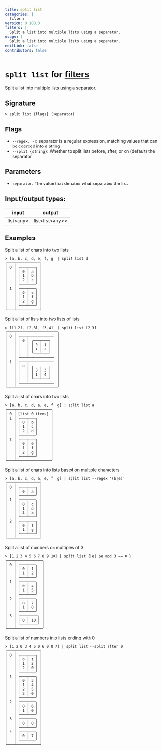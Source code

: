 ```yaml
---
title: split list
categories: |
  filters
version: 0.108.0
filters: |
  Split a list into multiple lists using a separator.
usage: |
  Split a list into multiple lists using a separator.
editLink: false
contributors: false
---
```

<!-- This file is automatically generated. Please edit the command in https://github.com/nushell/nushell instead. -->

# `split list` for [filters](/commands/categories/filters.md)

<div class='command-title'>Split a list into multiple lists using a separator.</div>

## Signature

```> split list {flags} (separator)```

## Flags

 -  `--regex, -r`: separator is a regular expression, matching values that can be coerced into a string
 -  `--split {string}`: Whether to split lists before, after, or on (default) the separator

## Parameters

 -  `separator`: The value that denotes what separates the list.


## Input/output types:

| input     | output          |
| --------- | --------------- |
| list&lt;any&gt; | list&lt;list&lt;any&gt;&gt; |
## Examples

Split a list of chars into two lists
```nu
> [a, b, c, d, e, f, g] | split list d
╭───┬───────────╮
│ 0 │ ╭───┬───╮ │
│   │ │ 0 │ a │ │
│   │ │ 1 │ b │ │
│   │ │ 2 │ c │ │
│   │ ╰───┴───╯ │
│ 1 │ ╭───┬───╮ │
│   │ │ 0 │ e │ │
│   │ │ 1 │ f │ │
│   │ │ 2 │ g │ │
│   │ ╰───┴───╯ │
╰───┴───────────╯

```

Split a list of lists into two lists of lists
```nu
> [[1,2], [2,3], [3,4]] | split list [2,3]
╭───┬───────────────────╮
│ 0 │ ╭───┬───────────╮ │
│   │ │ 0 │ ╭───┬───╮ │ │
│   │ │   │ │ 0 │ 1 │ │ │
│   │ │   │ │ 1 │ 2 │ │ │
│   │ │   │ ╰───┴───╯ │ │
│   │ ╰───┴───────────╯ │
│ 1 │ ╭───┬───────────╮ │
│   │ │ 0 │ ╭───┬───╮ │ │
│   │ │   │ │ 0 │ 3 │ │ │
│   │ │   │ │ 1 │ 4 │ │ │
│   │ │   │ ╰───┴───╯ │ │
│   │ ╰───┴───────────╯ │
╰───┴───────────────────╯

```

Split a list of chars into two lists
```nu
> [a, b, c, d, a, e, f, g] | split list a
╭───┬────────────────╮
│ 0 │ [list 0 items] │
│ 1 │ ╭───┬───╮      │
│   │ │ 0 │ b │      │
│   │ │ 1 │ c │      │
│   │ │ 2 │ d │      │
│   │ ╰───┴───╯      │
│ 2 │ ╭───┬───╮      │
│   │ │ 0 │ e │      │
│   │ │ 1 │ f │      │
│   │ │ 2 │ g │      │
│   │ ╰───┴───╯      │
╰───┴────────────────╯

```

Split a list of chars into lists based on multiple characters
```nu
> [a, b, c, d, a, e, f, g] | split list --regex '(b|e)'
╭───┬───────────╮
│ 0 │ ╭───┬───╮ │
│   │ │ 0 │ a │ │
│   │ ╰───┴───╯ │
│ 1 │ ╭───┬───╮ │
│   │ │ 0 │ c │ │
│   │ │ 1 │ d │ │
│   │ │ 2 │ a │ │
│   │ ╰───┴───╯ │
│ 2 │ ╭───┬───╮ │
│   │ │ 0 │ f │ │
│   │ │ 1 │ g │ │
│   │ ╰───┴───╯ │
╰───┴───────────╯

```

Split a list of numbers on multiples of 3
```nu
> [1 2 3 4 5 6 7 8 9 10] | split list {|e| $e mod 3 == 0 }
╭───┬────────────╮
│ 0 │ ╭───┬───╮  │
│   │ │ 0 │ 1 │  │
│   │ │ 1 │ 2 │  │
│   │ ╰───┴───╯  │
│ 1 │ ╭───┬───╮  │
│   │ │ 0 │ 4 │  │
│   │ │ 1 │ 5 │  │
│   │ ╰───┴───╯  │
│ 2 │ ╭───┬───╮  │
│   │ │ 0 │ 7 │  │
│   │ │ 1 │ 8 │  │
│   │ ╰───┴───╯  │
│ 3 │ ╭───┬────╮ │
│   │ │ 0 │ 10 │ │
│   │ ╰───┴────╯ │
╰───┴────────────╯

```

Split a list of numbers into lists ending with 0
```nu
> [1 2 0 3 4 5 0 6 0 0 7] | split list --split after 0
╭───┬───────────╮
│ 0 │ ╭───┬───╮ │
│   │ │ 0 │ 1 │ │
│   │ │ 1 │ 2 │ │
│   │ │ 2 │ 0 │ │
│   │ ╰───┴───╯ │
│ 1 │ ╭───┬───╮ │
│   │ │ 0 │ 3 │ │
│   │ │ 1 │ 4 │ │
│   │ │ 2 │ 5 │ │
│   │ │ 3 │ 0 │ │
│   │ ╰───┴───╯ │
│ 2 │ ╭───┬───╮ │
│   │ │ 0 │ 6 │ │
│   │ │ 1 │ 0 │ │
│   │ ╰───┴───╯ │
│ 3 │ ╭───┬───╮ │
│   │ │ 0 │ 0 │ │
│   │ ╰───┴───╯ │
│ 4 │ ╭───┬───╮ │
│   │ │ 0 │ 7 │ │
│   │ ╰───┴───╯ │
╰───┴───────────╯

```
